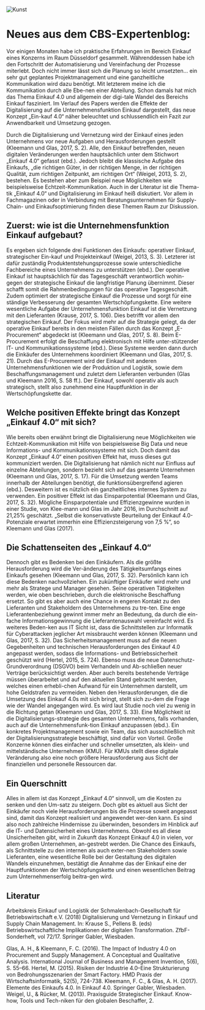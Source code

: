 ![Kunst](01.jpg)

# Neues aus dem CBS-Expertenblog:

Vor einigen Monaten habe ich praktische Erfahrungen im Bereich Einkauf eines Konzerns im Raum Düsseldorf gesammelt. Währenddessen habe ich den Fortschritt der Automatisierung und Vereinfachung der Prozesse miterlebt. Doch nicht immer lässt sich die Planung so leicht umsetzten... ein sehr gut geplantes Projektmanagement und eine ganzheitliche Kommunikation wird dazu benötigt. Mit letzterem meine ich die Kommunikation durch alle Ebe-nen einer Abteilung. Schon damals hat mich das Thema Einkauf 4.0 und allgemein der digi-tale Wandel des Bereichs Einkauf fasziniert. Im Verlauf des Papers werden die Effekte der Digitalisierung auf die Unternehmensfunktion Einkauf dargestellt, das neue Konzept „Ein-kauf 4.0“ näher beleuchtet und schlussendlich ein Fazit zur Anwendbarkeit und Umsetzung gezogen.

Durch die Digitalisierung und Vernetzung wird der Einkauf eines jeden Unternehmens vor neue Aufgaben und Herausforderungen gestellt (Kleemann und Glas, 2017, S. 2). Alle, den Einkauf betreffenden, neuen digitalen Veränderungen werden hauptsächlich unter dem Stichwort „Einkauf 4.0“ gefasst (ebd.). Jedoch bleibt die klassische Aufgabe des Einkaufs, „die richtigen Güter, in der richtigen Menge, in der richtigen Qualität, zum richtigen Zeitpunkt, am richtigen Ort“ (Weigel, 2013, S. 2), bestehen. Es bestehen aber zum Beispiel neue Möglichkeiten wie beispielsweise Echtzeit-Kommunikation. Auch in der Literatur ist die Thema-tik „Einkauf 4.0“ und Digitalisierung im Einkauf heiß diskutiert. Vor allem in Fachmagazinen oder in Verbindung mit Beratungsunternehmen für Supply-Chain- und Einkaufsoptimierung finden diese Themen Raum zur Diskussion.

## Zuerst: wie ist die Unternehmensfunktion Einkauf aufgebaut?

Es ergeben sich folgende drei Funktionen des Einkaufs: operativer Einkauf, strategischer Ein-kauf und Projekteinkauf (Weigel, 2013, S. 3). Letzterer ist dafür zuständig Produktentstehungsprozesse sowie unterschiedliche Fachbereiche eines Unternehmens zu unterstützen (ebd.). Der operative Einkauf ist hauptsächlich für das Tagesgeschäft verantwortlich wohin-gegen der strategische Einkauf die langfristige Planung übernimmt. Dieser schafft somit die Rahmenbedingungen für das operative Tagesgeschäft. Zudem optimiert der strategische Einkauf die Prozesse und sorgt für eine ständige Verbesserung der gesamten Wertschöpfungskette. Eine weitere wesentliche Aufgabe der Unternehmensfunktion Einkauf ist die Vernetzung mit den Lieferanten (Krause, 2017, S. 106). Dies betrifft vor allem den strategischen Einkauf. Der Fokus wird mehr auf die Strategie gelegt, da der operative Einkauf bereits in den meisten Fällen durch das Konzept „E-Procurement“ abgedeckt ist (Kleemann und Glas, 2017, S. 8). Beim E-Procurement erfolgt die Beschaffung elektronisch mit Hilfe unter-stützender IT- und Kommunikationssysteme (ebd.). Diese Systeme werden dann durch die Einkäufer des Unternehmens koordiniert (Kleemann und Glas, 2017, S. 21). Durch das E-Procurement wird der Einkauf mit anderen Unternehmensfunktionen wie der Produktion und Logistik, sowie dem Beschaffungsmanagement und zuletzt dem Lieferanten verbunden (Glas und Kleemann 2016, S. 58 ff.). Der Einkauf, sowohl operativ als auch strategisch, stellt also zunehmend eine Hauptfunktion in der Wertschöpfungskette dar.

## Welche positiven Effekte bringt das Konzept „Einkauf 4.0“ mit sich?

Wie bereits oben erwähnt bringt die Digitalisierung neue Möglichkeiten wie Echtzeit-Kommunikation mit Hilfe von beispielsweise Big Data und neue Informations- und Kommunikationssysteme mit sich. Doch damit das Konzept „Einkauf 4.0“ einen positiven Effekt hat, muss dieses gut kommuniziert werden. Die Digitalisierung hat nämlich nicht nur Einfluss auf einzelne Abteilungen, sondern bezieht sich auf das gesamte Unternehmen (Kleemann und Glas, 2017, S. 17). Für die Umsetzung werden Teams innerhalb der Abteilungen benötigt, die funktionsübergreifend agieren (ebd.). Desweitern ist es nützlich ein ganzheitliches internes System zu verwenden. Ein positiver Effekt ist das Einsparpotential (Kleemann und Glas, 2017, S. 32). Mögliche Einsparpotentiale und Effizienzgewinne wurden in einer Studie, von Klee-mann und Glas im Jahr 2016, im Durchschnitt auf 21,25% geschätzt. „Selbst die konservativste Beurteilung der Einkauf 4.0-Potenziale erwartet immerhin eine Effizienzsteigerung von 7,5 %“, so Kleemann und Glas (2017).

## Die Schattenseiten des „Einkauf 4.0“

Dennoch gibt es Bedenken bei den Einkäufern. Als die größte Herausforderung wird die Ver-änderung des Tätigkeitsumfangs eines Einkaufs gesehen (Kleemann und Glas, 2017, S. 32). Persönlich kann ich diese Bedenken nachvollziehen. Ein zukünftiger Einkäufer wird mehr und mehr als Stratege und Manager gesehen. Seine operativen Tätigkeiten werden, wie oben beschrieben, durch die elektronische Beschaffung ersetzt. So gibt es aber auch eine Chance in engeren Kontakt zu den Lieferanten und Stakeholdern des Unternehmens zu tre-ten. Eine enge Lieferantenbeziehung gewinnt immer mehr an Bedeutung, da durch die ein-fache Informationsgewinnung die Lieferantenauswahl vereinfacht wird. Es weiteres Beden-ken aus IT Sicht ist, dass die Schnittstellen zur Informatik für Cyberattacken jeglicher Art missbraucht werden können (Kleemann und Glas, 2017, S. 32). Das Sicherheitsmanagement muss auf die neuen Gegebenheiten und technischen Herausforderungen des Einkauf 4.0 angepasst werden, sodass die Informations- und Betriebssicherheit geschützt wird (Hertel, 2015, S. 724).
Ebenso muss die neue Datenschutz-Grundverordnung (DSGVO) beim Verhandeln und Ab-schließen neuer Verträge berücksichtigt werden. Aber auch bereits bestehende Verträge müssen überarbeitet und auf den aktuellen Stand gebracht werden, welches einen erhebli-chen Aufwand für ein Unternehmen darstellt, um hohe Geldstrafen zu vermeiden. Neben den Herausforderungen, die die Umsetzung des Einkauf 4.0s mit sich bringt, stellt sich zu-dem die Frage wie der Wandel angegangen wird. Es wird laut Studie noch viel zu wenig in die Richtung getan (Kleemann und Glas, 2017, S. 33). Eine Möglichkeit ist die Digitalisierungs-strategie des gesamten Unternehmens, falls vorhanden, auch auf die Unternehmensfunk-tion Einkauf anzupassen (ebd.). Ein konkretes Projektmanagement sowie ein Team, das sich ausschließlich mit der Digitalisierungsstrategie beschäftigt, sind dafür von Vorteil. Große Konzerne können dies einfacher und schneller umsetzten, als klein- und mittelständische Unternehmen (KMU). Für KMUs stellt diese digitale Veränderung also eine noch größere Herausforderung aus Sicht der finanziellen und personelle Ressourcen dar.

## Ein Querschnitt

Alles in allem ist das Konzept „Einkauf 4.0“ sinnvoll, um die Kosten zu senken und den Um-satz zu steigern. Doch gibt es aktuell aus Sicht der Einkäufer noch viele Herausforderungen bis die Prozesse soweit angepasst sind, damit das Konzept realisiert und angewendet wer-den kann. Es sind also noch zahlreiche Hindernisse zu überwinden, besonders im Hinblick auf die IT- und Datensicherheit eines Unternehmens. Obwohl es all diese Unsicherheiten gibt, wird in Zukunft das Konzept Einkauf 4.0 in vielen, vor allem großen Unternehmen, an-gestrebt werden. Die Chance des Einkaufs, als Schnittstelle zu den internen als auch exter-nen Stakeholdern sowie Lieferanten, eine wesentliche Rolle bei der Gestaltung des digitalen Wandels einzunehmen, bestätigt die Annahme das der Einkauf eine der Hauptfunktionen der Wertschöpfungskette und einen wesentlichen Beitrag zum Unternehmenserfolg beitra-gen wird.

## Literatur

Arbeitskreis Einkauf und Logistik der Schmalenbach-Gesellschaft für Betriebswirtschaft e.V. (2018) Digitalisierung und Vernetzung in Einkauf und Supply Chain Management. In: Krause S., Pellens B. (eds) Betriebswirtschaftliche Implikationen der digitalen Transformation. ZfbF-Sonderheft, vol 72/17. Springer Gabler, Wiesbaden.

Glas, A. H., & Kleemann, F. C. (2016). The Impact of Industry 4.0 on Procurement and Supply Management. A Conceptual and Qualitative Analysis. International Journal of Business and Management Invention, 5(6), S. 55–66. Hertel, M. (2015). Risiken der Industrie 4.0–Eine Strukturierung von Bedrohungsszenarien der Smart Factory. HMD Praxis der Wirtschaftsinformatik, 52(5), 724-738. Kleemann, F. C., & Glas, A. H. (2017). Elemente des Einkaufs 4.0. In Einkauf 4.0. Springer Gabler, Wiesbaden. Weigel, U., & Rücker, M. (2013). Praxisguide Strategischer Einkauf. Know-how, Tools und Tech-niken für den globalen Beschaffer, 2.
